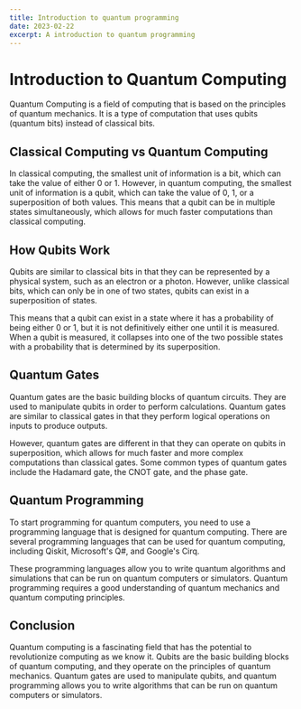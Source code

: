 ```yaml
---
title: Introduction to quantum programming
date: 2023-02-22
excerpt: A introduction to quantum programming
---
```


# Introduction to Quantum Computing

Quantum Computing is a field of computing that is based on the principles of
quantum mechanics. It is a type of computation that uses qubits (quantum bits)
instead of classical bits.

## Classical Computing vs Quantum Computing

In classical computing, the smallest unit of information is a bit, which can
take the value of either 0 or 1. However, in quantum computing, the smallest
unit of information is a qubit, which can take the value of 0, 1, or a
superposition of both values. This means that a qubit can be in multiple states
simultaneously, which allows for much faster computations than classical
computing.

## How Qubits Work

Qubits are similar to classical bits in that they can be represented by a
physical system, such as an electron or a photon. However, unlike classical
bits, which can only be in one of two states, qubits can exist in a
superposition of states.

This means that a qubit can exist in a state where it has a probability of being
either 0 or 1, but it is not definitively either one until it is measured. When
a qubit is measured, it collapses into one of the two possible states with a
probability that is determined by its superposition.

## Quantum Gates

Quantum gates are the basic building blocks of quantum circuits. They are used
to manipulate qubits in order to perform calculations. Quantum gates are similar
to classical gates in that they perform logical operations on inputs to produce
outputs.

However, quantum gates are different in that they can operate on qubits in
superposition, which allows for much faster and more complex computations than
classical gates. Some common types of quantum gates include the Hadamard gate,
the CNOT gate, and the phase gate.

## Quantum Programming

To start programming for quantum computers, you need to use a programming
language that is designed for quantum computing. There are several programming
languages that can be used for quantum computing, including Qiskit, Microsoft's
Q#, and Google's Cirq.

These programming languages allow you to write quantum algorithms and
simulations that can be run on quantum computers or simulators. Quantum
programming requires a good understanding of quantum mechanics and quantum
computing principles.

## Conclusion

Quantum computing is a fascinating field that has the potential to revolutionize
computing as we know it. Qubits are the basic building blocks of quantum
computing, and they operate on the principles of quantum mechanics. Quantum
gates are used to manipulate qubits, and quantum programming allows you to write
algorithms that can be run on quantum computers or simulators.
